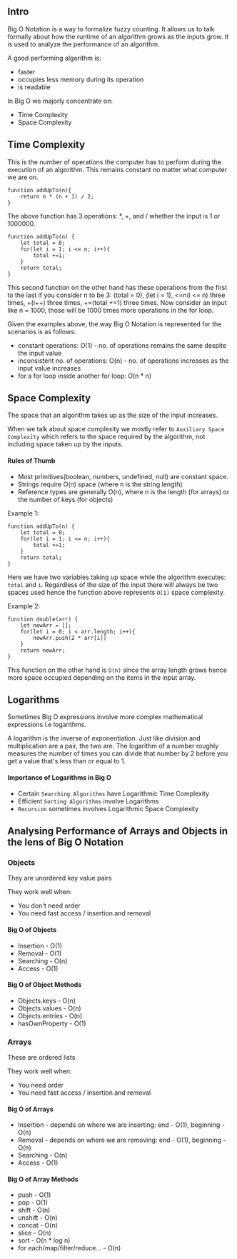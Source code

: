 ## Intro

Big O Notation is a way to formalize fuzzy counting.
It allows us to talk formally about how the runtime of an algorithm grows as the inputs grow.
It is used to analyze the performance of an algorithm.

A good performing algorithm is:

- faster
- occupies less memory during its operation
- is readable

In Big O we majorly concentrate on:

- Time Complexity
- Space Complexity

## Time Complexity

This is the number of operations the computer has to perform during the execution of an algorithm. This remains constant no matter what computer we are on.

```
function addUpTo(n){
    return n * (n + 1) / 2;
}
```

The above function has 3 operations: *, +, and / whether the input is 1 or 1000000.

```
function addUpTo(n) {
    let total = 0;
    for(let i = 1; i <= n; i++){
        total +=1;
    }
    return total;
}
```

This second function on the other hand has these operations from the first to the last if you consider n to be 3:
(total = 0), (let i = 1), <=n(i <= n) three times, +(i++) three times, +=(total +=1) three times.
Now consider an input like n = 1000, those will be 1000 times more operations in the for loop.

Given the examples above, the way Big O Notation is represented for the scenarios is as follows:

- constant operations: O(1) - no. of operations remains the same despite the input value
- inconsistent no. of operations: O(n) - no. of operations increases as the input value increases
- for a for loop inside another for loop: O(n * n)

## Space Complexity
The space that an algorithm takes up as the size of the input increases.

When we talk about space complexity we mostly refer to `Auxiliary Space Complexity` which refers to the space required by the algorithm, not including space taken up by the inputs.

#### Rules of Thumb
- Most primitives(boolean, numbers, undefined, null) are constant space.
- Strings require O(n) space (where n is the string length)
- Reference types are generally O(n), where n is the length (for arrays) or the number of keys (for objects)

Example 1:
```
function addUpTo(n) {
    let total = 0;
    for(let i = 1; i <= n; i++){
        total +=1;
    }
    return total;
}
```

Here we have two variables taking up space while the algorithm executes: `total` and `i`. Regardless of the size of the input there will always be two spaces used hence the function above represents `O(1)` space complexity.

Example 2:

```
function double(arr) {
    let newArr = [];
    for(let i = 0; i < arr.length; i++){
        newArr.push(2 * arr[i])
    }
    return newArr;
}
```
This function on the other hand is `O(n)` since the array length grows hence more space occupied depending on the items in the input array.

## Logarithms
Sometimes Big O expressions involve more complex mathematical expressions i.e logarithms.

A logarithm is the inverse of exponentiation. Just like division and multiplication are a pair, the two are.
The logarithm of a number roughly measures the number of times you can divide that number by 2 before you get a value that's less than or equal to 1.

#### Importance of Logarithms in Big O
- Certain `Searching Algorithms` have Logarithmic Time Complexity
- Efficient `Sorting Algorithms` involve Logarithms
- `Recursion` sometimes involves Logarithmic Space Complexity


## Analysing Performance of Arrays and Objects in the lens of Big O Notation
### Objects
They are unordered key value pairs

They work well when:
- You don't need order
- You need fast access / insertion and removal

#### Big O of Objects
- Insertion - O(1)
- Removal - O(1)
- Searching - O(n)
- Access - O(1)

#### Big O of Object Methods
- Objects.keys - O(n)
- Objects.values - O(n)
- Objects.entries - O(n)
- hasOwnProperty - O(1)

### Arrays
These are ordered lists

They work well when:
- You need order
- You need fast access / insertion and removal

#### Big O of Arrays
- Insertion - depends on where we are inserting: end - O(1), beginning - O(n)
- Removal - depends on where we are removing: end - O(1), beginning - O(n)
- Searching - O(n)
- Access - O(1)

#### Big O of Array Methods
- push - O(1)
- pop - O(1)
- shift - O(n)
- unshift - O(n)
- concat - O(n)
- slice - O(n)
- sort - O(n * log n)
- for each/map/filter/reduce... - O(n)